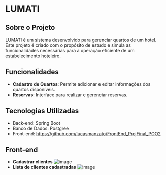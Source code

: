 # LUMATI

## Sobre o Projeto
LUMATI é um sistema desenvolvido para gerenciar quartos de um hotel. Este projeto é criado com o propósito de estudo e simula as funcionalidades necessárias para a operação eficiente de um estabelecimento hoteleiro.

## Funcionalidades
- **Cadastro de Quartos**: Permite adicionar e editar informações dos quartos disponíveis.
- **Reservas**: Interface para realizar e gerenciar reservas.

## Tecnologias Utilizadas
- Back-end: Spring Boot
- Banco de Dados: Postgree
- Front-end: https://github.com/lucasmanzato/FrontEnd_ProjFinal_POO2

## Front-end
- **Cadastrar clientes**
  ![image](https://github.com/MatheusBeneti/LUMATI-Sistema-para-Hotelaria/assets/129100040/124565e4-5753-4d6a-b996-742ba0298556)
- **Lista de clientes cadastradas**
  ![image](https://github.com/MatheusBeneti/LUMATI-Sistema-para-Hotelaria/assets/129100040/431b0114-faf4-403f-8bbb-1f6ee52622c9)


